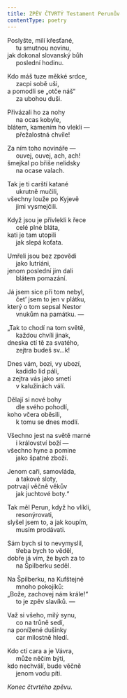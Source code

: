 ```yaml
---
title: ZPĚV ČTVRTÝ Testament Perunův
contentType: poetry
---
```


<section>

Poslyšte, milí křesťané,  
     tu smutnou novinu,  
jak dokonal slovanský bůh  
     poslední hodinu.

</section>

<section>

Kdo máš tuze měkké srdce,  
     zacpi sobě uši,  
a pomodli se „otče náš“  
     za ubohou duši.

</section>

<section>

Přivázali ho za nohy  
     na ocas kobyle,  
blátem, kamením ho vlekli —  
     přežalostná chvíle!

</section>

<section>

Za ním toho novináře —  
     ouvej, ouvej, ach, ach!  
šmejkal po břiše nelidsky  
     na ocase valach.

</section>

<section>

Tak je ti carští katané  
     ukrutně mučili,  
všechny louže po Kyjevě  
     jimi vysmejčili.

</section>

<section>

Když jsou je přivlekli k řece  
     celé plné bláta,  
kati je tam utopili  
     jak slepá koťata.

</section>

<section>

Umřeli jsou bez zpovědi  
     jako lutriáni,  
jenom poslední jim dali  
     blátem pomazání.

</section>

<section>

Já jsem sice při tom nebyl,  
     čet’ jsem to jen v plátku,  
který o tom sepsal Nestor  
     vnukům na památku. —

</section>

<section>

„Tak to chodí na tom světě,  
     každou chvíli jinak,  
dneska ctí tě za svatého,  
     zejtra budeš sv…k!

</section>

<section>

Dnes vám, bozi, vy ubozí,  
     kadidlo lid pálí,  
a zejtra vás jako smetí  
     v kalužinách válí.

</section>

<section>

Dělají si nové bohy  
     dle svého pohodlí,  
koho včera oběsili,  
     k tomu se dnes modlí.

</section>

<section>

Všechno jest na světě marné  
     i království boží —  
všechno hyne a pomine  
     jako špatné zboží.

</section>

<section>

Jenom caři, samovláda,  
     a takové sloty,  
potrvají věčně věkův  
     jak juchtové boty.“

</section>

<section>

Tak měl Perun, když ho vlíkli,  
     resonýrovati,  
slyšel jsem to, a jak koupím,  
     musím prodávati.

</section>

<section>

Sám bych si to nevymyslil,  
     třeba bych to věděl,  
dobře já vím, že bych za to  
     na Špilberku seděl.

</section>

<section>

Na Špilberku, na Kufštejně  
     mnoho pokojíků:  
„Bože, zachovej nám krále!“  
     to je zpěv slavíků. —

</section>

<section>

Važ si všeho, milý synu,  
     co na trůně sedí,  
na ponížené dušinky  
     car milostně hledí.

</section>

<section>

Kdo ctí cara a je Vávra,  
     může něčím býti,  
kdo nechválí, bude věčně  
     jenom vodu píti.

</section>

<section>

_Konec čtvrtého zpěvu._

</section>
